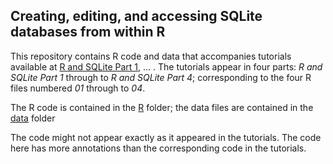 Creating, editing, and accessing SQLite databases from within R
---------------------------------------------------------------

This repository contains R code and data that accompanies tutorials available at [R and SQLite Part 1](http://sandymuspratt.blogspot.com.au/2012/11/r-and-sqlite-part-1.html), ... . The tutorials appear in four parts: *R and SQLite Part 1* through to *R and SQLite Part 4*; corresponding to the four R files numbered *01* through to *04*. 

The R code is contained in the [R](https://github.com/SandyMuspratt/R-and-SQLite/tree/master/R) folder; the data files are contained in the [data](https://github.com/SandyMuspratt/R-and-SQLite/tree/master/data) folder

The code might not appear exactly as it appeared in the tutorials.  The code here has more annotations than the corresponding code in the tutorials. 




